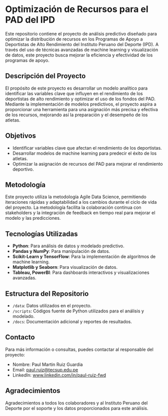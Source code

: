 # Optimización de Recursos para el PAD del IPD

Este repositorio contiene el proyecto de análisis predictivo diseñado para optimizar la distribución de recursos en los Programas de Apoyo a Deportistas de Alto Rendimiento del Instituto Peruano del Deporte (IPD). A través del uso de técnicas avanzadas de machine learning y visualización de datos, este proyecto busca mejorar la eficiencia y efectividad de los programas de apoyo.

## Descripción del Proyecto

El propósito de este proyecto es desarrollar un modelo analítico para identificar las variables clave que influyen en el rendimiento de los deportistas de alto rendimiento y optimizar el uso de los fondos del PAD. Mediante la implementación de modelos predictivos, el proyecto aspira a proporcionar una herramienta para una asignación más precisa y efectiva de los recursos, mejorando así la preparación y el desempeño de los atletas.

## Objetivos

- Identificar variables clave que afectan el rendimiento de los deportistas.
- Desarrollar modelos de machine learning para predecir el éxito de los atletas.
- Optimizar la asignación de recursos del PAD para mejorar el rendimiento deportivo.

## Metodología

Este proyecto utiliza la metodología Agile Data Science, permitiendo iteraciones rápidas y adaptabilidad a los cambios durante el ciclo de vida del proyecto. La metodología facilita la colaboración continua con stakeholders y la integración de feedback en tiempo real para mejorar el modelo y las predicciones.

## Tecnologías Utilizadas

- **Python**: Para análisis de datos y modelado predictivo.
- **Pandas y NumPy**: Para manipulación de datos.
- **Scikit-Learn y TensorFlow**: Para la implementación de algoritmos de machine learning.
- **Matplotlib y Seaborn**: Para visualización de datos.
- **Tableau, PowerBI**: Para dashboards interactivos y visualizaciones avanzadas.

## Estructura del Repositorio

- `/data`: Datos utilizados en el proyecto.
- `/scripts`: Códigos fuente de Python utilizados para el análisis y modelado.
- `/docs`: Documentación adicional y reportes de resultados.

## Contacto

Para más información o consultas, puedes contactar al responsable del proyecto:
- Nombre: Paul Martin Ruiz Guardia
- Email: paul.ruiz@tecsup.edu.pe
- LinkedIn: www.linkedin.com/in/paul-ruiz-fwd

## Agradecimientos

Agradecimientos a todos los colaboradores y al Instituto Peruano del Deporte por el soporte y los datos proporcionados para este análisis.


